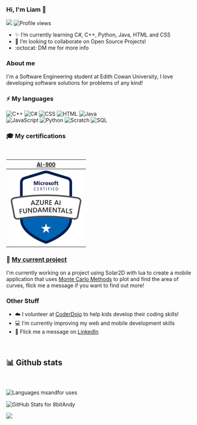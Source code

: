 ### Hi, I'm Liam 👋


<!-- Followers Count and Views Count -->

![](https://img.shields.io/github/followers/8bitAndy?label=Followers&style=flat-square)
![Profile views](https://gpvc.arturio.dev/8bitAndy)



- ✨ I’m currently learning C#, C++, Python, Java, HTML and CSS
- 🌱 I’m looking to collaborate on Open Source Projects!
- :octocat: DM me for more info

<!-- Profile details -->

### About me
I'm a Software Engineering student at Edith Cowan University, I love developing software solutions for problems of any kind!
<br/>

### :zap: My languages

<p>
    <img alt="C++" src="https://custom-icon-badges.demolab.com/badge/C++-9C033A.svg?logo=cpp2&logoColor=white">
    <img alt="C#" src="https://custom-icon-badges.demolab.com/badge/C%23-68217A.svg?logo=cs2&logoColor=white">
    <img alt="CSS" src="https://img.shields.io/badge/CSS-1572B6.svg?logo=css3&logoColor=white">
    <img alt="HTML" src="https://img.shields.io/badge/HTML-E34F26.svg?logo=html5&logoColor=white">
    <img alt="Java" src="https://custom-icon-badges.demolab.com/badge/Java-007396.svg?logo=java&logoColor=white">
    <br/>
    <img alt="JavaScript" src="https://img.shields.io/badge/JavaScript-F7DF1E.svg?logo=javascript&logoColor=black">
    <img alt="Python" src="https://img.shields.io/badge/Python-14354C.svg?logo=python&logoColor=white">
    <img alt="Scratch" src="https://img.shields.io/badge/Scratch-4D97FF.svg?logo=scratch&logoColor=white"></a>
    <img alt="SQL" src="https://custom-icon-badges.demolab.com/badge/SQL-025E8C.svg?logo=database&logoColor=white">
</p>

<!-- Technical qualifications table -->

### :mortar_board: My certifications
<br/>

|[**AI-900**](https://www.credly.com/badges/f0b28419-fab4-4487-a03b-210a02f1a6f9)|
|:---:|
|<img src="https://github.com/8bitAndy/8bitAndy/blob/main/microsoft-certified-ai-900.png" data-canonical-src="https://github.com/8bitAndy/8bitAndy/blob/main/microsoft-certified-ai-900.png"  width="200" height="200" />|

### :pencil: <a href="https://github.com/8bitAndy/MobileAppsAssignment">My current project</a>
<p>I'm currently working on a project using Solar2D with lua to create a mobile application that uses <a href="https://github.com/8bitAndy/MobileAppsAssignment">Monte Carlo Methods</a> to plot and find the area of curves, flick me a message if you want to find out more!</p>


### Other Stuff

- :cloud: I volunteer at <a href="https://coderdojo.com/">CoderDojo</a> to help kids develop their coding skills!
- :computer: I’m currently improving my web and mobile development skills
- :wave: Flick me a message on <a href="https://www.linkedin.com/in/liam-c-andrews/">LinkedIn</a>
<br/>

## 📊 Github stats  

<!--dashboards-->
<br/>
<p><img align="center" src="https://github-readme-stats.vercel.app/api/top-langs/?username=8bitAndy&show_icons=true&bg_color=30,e96443,904e95&title_color=fff&text_color=fff&layout=compact&hide=html" alt="Languages msandfor uses" /></p>
<img align="center" src="https://github-readme-stats.vercel.app/api?username=8bitAndy&show_icons=true&bg_color=30,e96443,904e95&title_color=fff&text_color=fff&layout=compact" alt="GitHub Stats for 8bitAndy" />

![](http://github-profile-summary-cards.vercel.app/api/cards/profile-details?username=8bitAndy&theme=monokai) 
